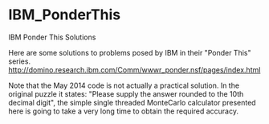 IBM_PonderThis
==============

IBM Ponder This Solutions

Here are some solutions to problems posed by IBM in their "Ponder This" series.
http://domino.research.ibm.com/Comm/wwwr_ponder.nsf/pages/index.html

Note that the May 2014 code is not actually a practical solution. 
In the original puzzle it states: "Please supply the answer rounded to the 10th decimal digit",
the simple single threaded MonteCarlo calculator presented here is going to take a very long time to obtain the 
required accuracy.
